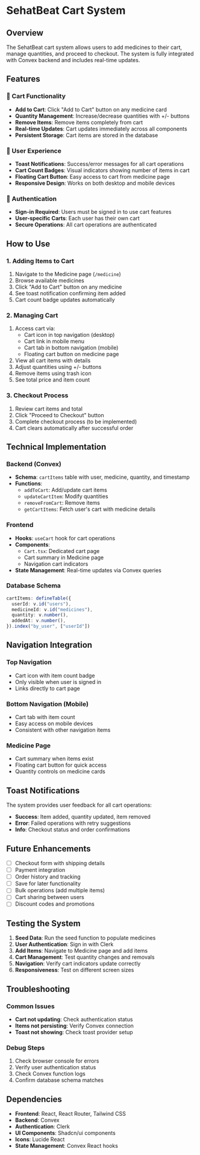 # SehatBeat Cart System

## Overview
The SehatBeat cart system allows users to add medicines to their cart, manage quantities, and proceed to checkout. The system is fully integrated with Convex backend and includes real-time updates.

## Features

### 🛒 Cart Functionality
- **Add to Cart**: Click "Add to Cart" button on any medicine card
- **Quantity Management**: Increase/decrease quantities with +/- buttons
- **Remove Items**: Remove items completely from cart
- **Real-time Updates**: Cart updates immediately across all components
- **Persistent Storage**: Cart items are stored in the database

### 🎯 User Experience
- **Toast Notifications**: Success/error messages for all cart operations
- **Cart Count Badges**: Visual indicators showing number of items in cart
- **Floating Cart Button**: Easy access to cart from medicine page
- **Responsive Design**: Works on both desktop and mobile devices

### 🔐 Authentication
- **Sign-in Required**: Users must be signed in to use cart features
- **User-specific Carts**: Each user has their own cart
- **Secure Operations**: All cart operations are authenticated

## How to Use

### 1. Adding Items to Cart
1. Navigate to the Medicine page (`/medicine`)
2. Browse available medicines
3. Click "Add to Cart" button on any medicine
4. See toast notification confirming item added
5. Cart count badge updates automatically

### 2. Managing Cart
1. Access cart via:
   - Cart icon in top navigation (desktop)
   - Cart link in mobile menu
   - Cart tab in bottom navigation (mobile)
   - Floating cart button on medicine page
2. View all cart items with details
3. Adjust quantities using +/- buttons
4. Remove items using trash icon
5. See total price and item count

### 3. Checkout Process
1. Review cart items and total
2. Click "Proceed to Checkout" button
3. Complete checkout process (to be implemented)
4. Cart clears automatically after successful order

## Technical Implementation

### Backend (Convex)
- **Schema**: `cartItems` table with user, medicine, quantity, and timestamp
- **Functions**: 
  - `addToCart`: Add/update cart items
  - `updateCartItem`: Modify quantities
  - `removeFromCart`: Remove items
  - `getCartItems`: Fetch user's cart with medicine details

### Frontend
- **Hooks**: `useCart` hook for cart operations
- **Components**: 
  - `Cart.tsx`: Dedicated cart page
  - Cart summary in Medicine page
  - Navigation cart indicators
- **State Management**: Real-time updates via Convex queries

### Database Schema
```typescript
cartItems: defineTable({
  userId: v.id("users"),
  medicineId: v.id("medicines"),
  quantity: v.number(),
  addedAt: v.number(),
}).index("by_user", ["userId"])
```

## Navigation Integration

### Top Navigation
- Cart icon with item count badge
- Only visible when user is signed in
- Links directly to cart page

### Bottom Navigation (Mobile)
- Cart tab with item count
- Easy access on mobile devices
- Consistent with other navigation items

### Medicine Page
- Cart summary when items exist
- Floating cart button for quick access
- Quantity controls on medicine cards

## Toast Notifications

The system provides user feedback for all cart operations:

- **Success**: Item added, quantity updated, item removed
- **Error**: Failed operations with retry suggestions
- **Info**: Checkout status and order confirmations

## Future Enhancements

- [ ] Checkout form with shipping details
- [ ] Payment integration
- [ ] Order history and tracking
- [ ] Save for later functionality
- [ ] Bulk operations (add multiple items)
- [ ] Cart sharing between users
- [ ] Discount codes and promotions

## Testing the System

1. **Seed Data**: Run the seed function to populate medicines
2. **User Authentication**: Sign in with Clerk
3. **Add Items**: Navigate to Medicine page and add items
4. **Cart Management**: Test quantity changes and removals
5. **Navigation**: Verify cart indicators update correctly
6. **Responsiveness**: Test on different screen sizes

## Troubleshooting

### Common Issues
- **Cart not updating**: Check authentication status
- **Items not persisting**: Verify Convex connection
- **Toast not showing**: Check toast provider setup

### Debug Steps
1. Check browser console for errors
2. Verify user authentication status
3. Check Convex function logs
4. Confirm database schema matches

## Dependencies

- **Frontend**: React, React Router, Tailwind CSS
- **Backend**: Convex
- **Authentication**: Clerk
- **UI Components**: Shadcn/ui components
- **Icons**: Lucide React
- **State Management**: Convex React hooks
